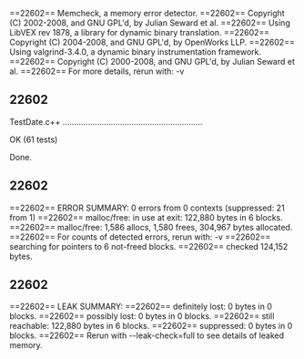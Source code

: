 ==22602== Memcheck, a memory error detector.
==22602== Copyright (C) 2002-2008, and GNU GPL'd, by Julian Seward et al.
==22602== Using LibVEX rev 1878, a library for dynamic binary translation.
==22602== Copyright (C) 2004-2008, and GNU GPL'd, by OpenWorks LLP.
==22602== Using valgrind-3.4.0, a dynamic binary instrumentation framework.
==22602== Copyright (C) 2000-2008, and GNU GPL'd, by Julian Seward et al.
==22602== For more details, rerun with: -v
## 22602 ##
TestDate.c++
.............................................................


OK (61 tests)


Done.
## 22602 ##
==22602== ERROR SUMMARY: 0 errors from 0 contexts (suppressed: 21 from 1)
==22602== malloc/free: in use at exit: 122,880 bytes in 6 blocks.
==22602== malloc/free: 1,586 allocs, 1,580 frees, 304,967 bytes allocated.
==22602== For counts of detected errors, rerun with: -v
==22602== searching for pointers to 6 not-freed blocks.
==22602== checked 124,152 bytes.
## 22602 ##
==22602== LEAK SUMMARY:
==22602==    definitely lost: 0 bytes in 0 blocks.
==22602==      possibly lost: 0 bytes in 0 blocks.
==22602==    still reachable: 122,880 bytes in 6 blocks.
==22602==         suppressed: 0 bytes in 0 blocks.
==22602== Rerun with --leak-check=full to see details of leaked memory.